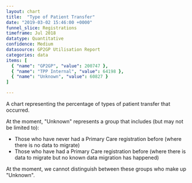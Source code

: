 ```yaml
---
layout: chart
title:  "Type of Patient Transfer"
date: "2019-03-02 15:46:00 +0000"
funnel_slice: Registrations
timeframe: Jul 2018
datatype: Quantitative
confidence: Medium
datasource: GP2GP Utilisation Report
categories: data
items: [
  { "name": "GP2GP", "value": 200747 },
  { "name": "TPP Internal", "value": 64198 },
  { "name": "Unknown", "value": 60827 }
]

---
```

A chart representing the percentage of types of patient transfer that occurred.

At the moment, "Unknown" represents a group that includes (but may not be limited to):
- Those who have never had a Primary Care registration before (where there is no data to migrate)
- Those who have had a Primary Care registration before (where there is data to migrate but no known data migration has happened)

At the moment, we cannot distinguish between these groups who make up "Unknown".
